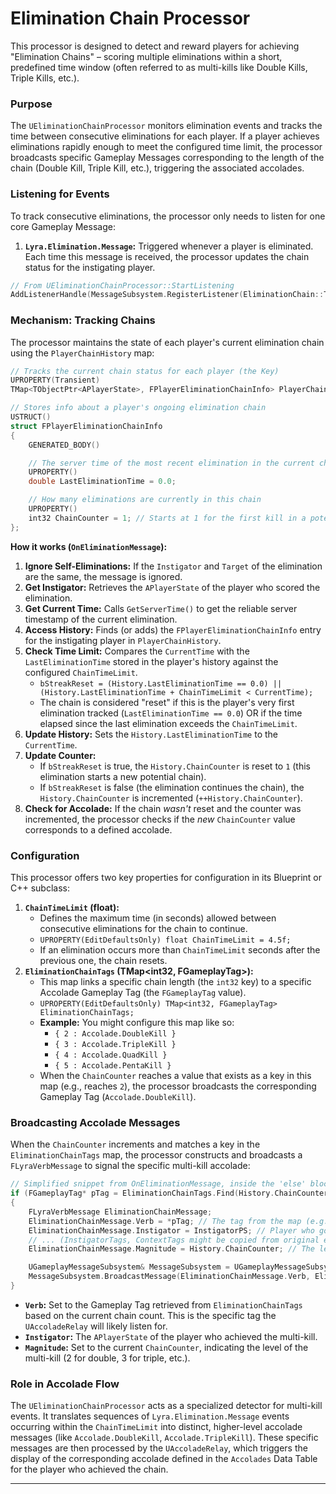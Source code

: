 # Elimination Chain Processor

This processor is designed to detect and reward players for achieving "Elimination Chains" – scoring multiple eliminations within a short, predefined time window (often referred to as multi-kills like Double Kills, Triple Kills, etc.).

### Purpose

The `UEliminationChainProcessor` monitors elimination events and tracks the time between consecutive eliminations for each player. If a player achieves eliminations rapidly enough to meet the configured time limit, the processor broadcasts specific Gameplay Messages corresponding to the length of the chain (Double Kill, Triple Kill, etc.), triggering the associated accolades.

### Listening for Events

To track consecutive eliminations, the processor only needs to listen for one core Gameplay Message:

1. **`Lyra.Elimination.Message`:** Triggered whenever a player is eliminated. Each time this message is received, the processor updates the chain status for the instigating player.

```cpp
// From UEliminationChainProcessor::StartListening
AddListenerHandle(MessageSubsystem.RegisterListener(EliminationChain::TAG_Lyra_Elimination_Message, this, &ThisClass::OnEliminationMessage));
```

### Mechanism: Tracking Chains

The processor maintains the state of each player's current elimination chain using the `PlayerChainHistory` map:

```cpp
// Tracks the current chain status for each player (the Key)
UPROPERTY(Transient)
TMap<TObjectPtr<APlayerState>, FPlayerEliminationChainInfo> PlayerChainHistory;

// Stores info about a player's ongoing elimination chain
USTRUCT()
struct FPlayerEliminationChainInfo
{
    GENERATED_BODY()

    // The server time of the most recent elimination in the current chain
    UPROPERTY()
    double LastEliminationTime = 0.0;

    // How many eliminations are currently in this chain
    UPROPERTY()
    int32 ChainCounter = 1; // Starts at 1 for the first kill in a potential chain
};
```

**How it works (`OnEliminationMessage`):**

1. **Ignore Self-Eliminations:** If the `Instigator` and `Target` of the elimination are the same, the message is ignored.
2. **Get Instigator:** Retrieves the `APlayerState` of the player who scored the elimination.
3. **Get Current Time:** Calls `GetServerTime()` to get the reliable server timestamp of the current elimination.
4. **Access History:** Finds (or adds) the `FPlayerEliminationChainInfo` entry for the instigating player in `PlayerChainHistory`.
5. **Check Time Limit:** Compares the `CurrentTime` with the `LastEliminationTime` stored in the player's history against the configured `ChainTimeLimit`.
   * `bStreakReset = (History.LastEliminationTime == 0.0) || (History.LastEliminationTime + ChainTimeLimit < CurrentTime);`
   * The chain is considered "reset" if this is the player's very first elimination tracked (`LastEliminationTime == 0.0`) OR if the time elapsed since the last elimination exceeds the `ChainTimeLimit`.
6. **Update History:** Sets the `History.LastEliminationTime` to the `CurrentTime`.
7. **Update Counter:**
   * If `bStreakReset` is true, the `History.ChainCounter` is reset to `1` (this elimination starts a new potential chain).
   * If `bStreakReset` is false (the elimination continues the chain), the `History.ChainCounter` is incremented (`++History.ChainCounter`).
8. **Check for Accolade:** If the chain _wasn't_ reset and the counter was incremented, the processor checks if the _new_ `ChainCounter` value corresponds to a defined accolade.

### Configuration

This processor offers two key properties for configuration in its Blueprint or C++ subclass:

1. **`ChainTimeLimit` (float):**
   * Defines the maximum time (in seconds) allowed between consecutive eliminations for the chain to continue.
   * `UPROPERTY(EditDefaultsOnly) float ChainTimeLimit = 4.5f;`
   * If an elimination occurs more than `ChainTimeLimit` seconds after the previous one, the chain resets.
2. **`EliminationChainTags` (TMap\<int32, FGameplayTag>):**
   * This map links a specific chain length (the `int32` key) to a specific Accolade Gameplay Tag (the `FGameplayTag` value).
   * `UPROPERTY(EditDefaultsOnly) TMap<int32, FGameplayTag> EliminationChainTags;`
   * **Example:** You might configure this map like so:
     * `{ 2 : Accolade.DoubleKill }`
     * `{ 3 : Accolade.TripleKill }`
     * `{ 4 : Accolade.QuadKill }`
     * `{ 5 : Accolade.PentaKill }`
   * When the `ChainCounter` reaches a value that exists as a key in this map (e.g., reaches `2`), the processor broadcasts the corresponding Gameplay Tag (`Accolade.DoubleKill`).

### Broadcasting Accolade Messages

When the `ChainCounter` increments and matches a key in the `EliminationChainTags` map, the processor constructs and broadcasts a `FLyraVerbMessage` to signal the specific multi-kill accolade:

```cpp
// Simplified snippet from OnEliminationMessage, inside the 'else' block for chain continuation
if (FGameplayTag* pTag = EliminationChainTags.Find(History.ChainCounter))
{
    FLyraVerbMessage EliminationChainMessage;
    EliminationChainMessage.Verb = *pTag; // The tag from the map (e.g., Accolade.DoubleKill)
    EliminationChainMessage.Instigator = InstigatorPS; // Player who got the multi-kill
    // ... (InstigatorTags, ContextTags might be copied from original elim message)
    EliminationChainMessage.Magnitude = History.ChainCounter; // The length of the chain (e.g., 2)

    UGameplayMessageSubsystem& MessageSubsystem = UGameplayMessageSubsystem::Get(this);
    MessageSubsystem.BroadcastMessage(EliminationChainMessage.Verb, EliminationChainMessage);
}
```

* **`Verb`:** Set to the Gameplay Tag retrieved from `EliminationChainTags` based on the current chain count. This is the specific tag the `UAccoladeRelay` will likely listen for.
* **`Instigator`:** The `APlayerState` of the player who achieved the multi-kill.
* **`Magnitude`:** Set to the current `ChainCounter`, indicating the level of the multi-kill (2 for double, 3 for triple, etc.).

### Role in Accolade Flow

The `UEliminationChainProcessor` acts as a specialized detector for multi-kill events. It translates sequences of `Lyra.Elimination.Message` events occurring within the `ChainTimeLimit` into distinct, higher-level accolade messages (like `Accolade.DoubleKill`, `Accolade.TripleKill`). These specific messages are then processed by the `UAccoladeRelay`, which triggers the display of the corresponding accolade defined in the `Accolades` Data Table for the player who achieved the chain.

***

